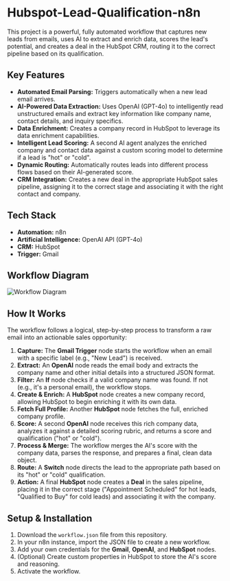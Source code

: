 # Hubspot-Lead-Qualification-n8n
This project is a powerful, fully automated workflow that captures new leads from emails, uses AI to extract and enrich data, scores the lead's potential, and creates a deal in the HubSpot CRM, routing it to the correct pipeline based on its qualification.

## Key Features
*   **Automated Email Parsing:** Triggers automatically when a new lead email arrives.
*   **AI-Powered Data Extraction:** Uses OpenAI (GPT-4o) to intelligently read unstructured emails and extract key information like company name, contact details, and inquiry specifics.
*   **Data Enrichment:** Creates a company record in HubSpot to leverage its data enrichment capabilities.
*   **Intelligent Lead Scoring:** A second AI agent analyzes the enriched company and contact data against a custom scoring model to determine if a lead is "hot" or "cold".
*   **Dynamic Routing:** Automatically routes leads into different process flows based on their AI-generated score.
*   **CRM Integration:** Creates a new deal in the appropriate HubSpot sales pipeline, assigning it to the correct stage and associating it with the right contact and company.

## Tech Stack
*   **Automation:** n8n
*   **Artificial Intelligence:** OpenAI API (GPT-4o)
*   **CRM:** HubSpot
*   **Trigger:** Gmail

## Workflow Diagram

![Workflow Diagram](workflow-diagram.png)

## How It Works

The workflow follows a logical, step-by-step process to transform a raw email into an actionable sales opportunity:

1.  **Capture:** The **Gmail Trigger** node starts the workflow when an email with a specific label (e.g., "New Lead") is received.
2.  **Extract:** An **OpenAI** node reads the email body and extracts the company name and other initial details into a structured JSON format.
3.  **Filter:** An **If** node checks if a valid company name was found. If not (e.g., it's a personal email), the workflow stops.
4.  **Create & Enrich:** A **HubSpot** node creates a new company record, allowing HubSpot to begin enriching it with its own data.
5.  **Fetch Full Profile:** Another **HubSpot** node fetches the full, enriched company profile.
6.  **Score:** A second **OpenAI** node receives this rich company data, analyzes it against a detailed scoring rubric, and returns a score and qualification ("hot" or "cold").
7.  **Process & Merge:** The workflow merges the AI's score with the company data, parses the response, and prepares a final, clean data object.
8.  **Route:** A **Switch** node directs the lead to the appropriate path based on its "hot" or "cold" qualification.
9.  **Action:** A final **HubSpot** node creates a **Deal** in the sales pipeline, placing it in the correct stage ("Appointment Scheduled" for hot leads, "Qualified to Buy" for cold leads) and associating it with the company.

## Setup & Installation

1.  Download the `workflow.json` file from this repository.
2.  In your n8n instance, import the JSON file to create a new workflow.
3.  Add your own credentials for the **Gmail**, **OpenAI**, and **HubSpot** nodes.
4.  (Optional) Create custom properties in HubSpot to store the AI's score and reasoning.
5.  Activate the workflow.

```---


